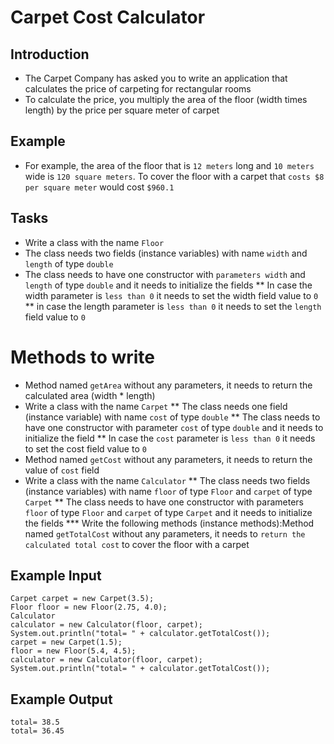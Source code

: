 # Carpet Cost Calculator
## Introduction
* The Carpet Company has asked you to write an application that calculates the price of carpeting for rectangular rooms 
* To calculate the price, you multiply the area of the floor (width times length) by the price per square meter of carpet

## Example
* For example, the area of the floor that is `12 meters` long and `10 meters` wide is `120 square meters`. To cover the floor with a carpet that `costs $8 per square meter` would cost `$960.1`

## Tasks
*  Write a class with the name `Floor`
* The class needs two fields (instance variables) with name `width` and `length` of type `double`
* The class needs to have one constructor with `parameters width` and `length` of type `double` and it needs to initialize the fields
** In case the width parameter is `less than 0` it needs to set the width field value to `0`
** in case the length parameter is `less than 0` it needs to set the `length` field value to `0`
  
# Methods to write
* Method named `getArea` without any parameters, it needs to return the calculated area (width * length)
* Write a class with the name `Carpet`
** The class needs one field (instance variable) with name `cost` of type `double`
** The class needs to have one constructor with parameter `cost` of type `double` and it needs to initialize the field 
** In case the `cost` parameter is `less than 0` it needs to set the cost field value to `0`
* Method named `getCost` without any parameters, it needs to return the value of `cost` field
* Write a class with the name `Calculator`
** The class needs two fields (instance variables) with name `floor` of type `Floor` and `carpet` of type `Carpet`
** The class needs to have one constructor with parameters `floor` of type `Floor` and `carpet` of type `Carpet` and it needs to initialize the fields
*** Write the following methods (instance methods):Method named `getTotalCost` without any parameters, it needs to `return the calculated total cost` to cover the floor with a carpet
  
## Example Input
```
Carpet carpet = new Carpet(3.5);
Floor floor = new Floor(2.75, 4.0);
Calculator 
calculator = new Calculator(floor, carpet);
System.out.println("total= " + calculator.getTotalCost());
carpet = new Carpet(1.5);
floor = new Floor(5.4, 4.5);
calculator = new Calculator(floor, carpet);
System.out.println("total= " + calculator.getTotalCost());

```
## Example Output
```
total= 38.5
total= 36.45
```